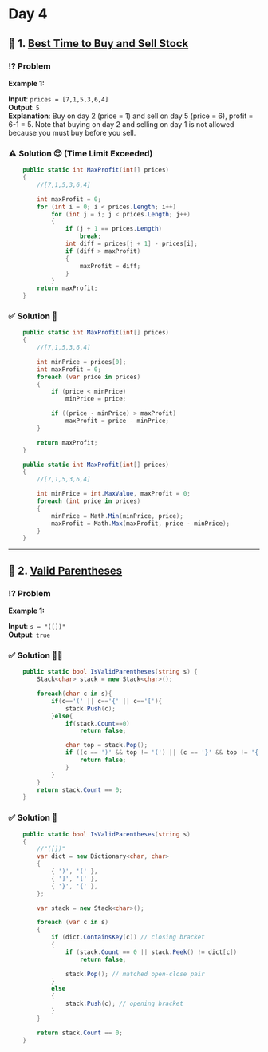 # Day 4

## 📌 1. [Best Time to Buy and Sell Stock](https://leetcode.com/problems/best-time-to-buy-and-sell-stock/description/)

### ⁉️ Problem

**Example 1:**

**Input**: `prices = [7,1,5,3,6,4]`  
**Output**: `5`  
**Explanation**: Buy on day 2 (price = 1) and sell on day 5 (price = 6), profit = 6-1 = 5.
Note that buying on day 2 and selling on day 1 is not allowed because you must buy before you sell.

### ⚠️ Solution 😎 (Time Limit Exceeded)

```cs
    public static int MaxProfit(int[] prices)
    {
        //[7,1,5,3,6,4]

        int maxProfit = 0;
        for (int i = 0; i < prices.Length; i++)
            for (int j = i; j < prices.Length; j++)
            {
                if (j + 1 == prices.Length)
                    break;
                int diff = prices[j + 1] - prices[i];
                if (diff > maxProfit)
                {
                    maxProfit = diff;
                }
            }
        return maxProfit;
    }
```

### ✅ Solution 🤖

```cs
    public static int MaxProfit(int[] prices)
    {
        //[7,1,5,3,6,4]

        int minPrice = prices[0];
        int maxProfit = 0;
        foreach (var price in prices)
        {
            if (price < minPrice)
                minPrice = price;

            if ((price - minPrice) > maxProfit)
                maxProfit = price - minPrice;
        }

        return maxProfit;
    }
```

```cs
    public static int MaxProfit(int[] prices)
    {
        //[7,1,5,3,6,4]

        int minPrice = int.MaxValue, maxProfit = 0;
        foreach (int price in prices)
        {
            minPrice = Math.Min(minPrice, price);
            maxProfit = Math.Max(maxProfit, price - minPrice);
        }
    }
```

---

## 📌 2. [Valid Parentheses](https://leetcode.com/problems/valid-parentheses/description/)

### ⁉️ Problem

**Example 1:**

**Input**: `s = "([])"`  
**Output**: `true`

### ✅ Solution 🧑‍💻

```cs
    public static bool IsValidParentheses(string s) {
        Stack<char> stack = new Stack<char>();

        foreach(char c in s){
            if(c=='(' || c=='{' || c=='['){
                stack.Push(c);
            }else{
                if(stack.Count==0)
                    return false;

                char top = stack.Pop();
                if ((c == ')' && top != '(') || (c == '}' && top != '{') || (c == ']' && top != '[')){
                    return false;
                }
            }
        }
        return stack.Count == 0;
    }
```

### ✅ Solution 🤖

```cs
    public static bool IsValidParentheses(string s)
    {
        //"([])"
        var dict = new Dictionary<char, char>
        {
            { ')', '(' },
            { ']', '[' },
            { '}', '{' },
        };

        var stack = new Stack<char>();

        foreach (var c in s)
        {
            if (dict.ContainsKey(c)) // closing bracket
            {
                if (stack.Count == 0 || stack.Peek() != dict[c])
                    return false;

                stack.Pop(); // matched open-close pair
            }
            else
            {
                stack.Push(c); // opening bracket
            }
        }

        return stack.Count == 0;
    }
```
